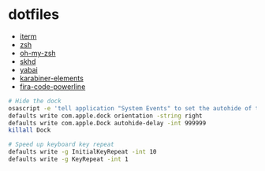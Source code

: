 # dotfiles

- [iterm](https://github.com/gnachman/iTerm2)
- [zsh](https://github.com/zsh-users/zsh)
- [oh-my-zsh](https://github.com/ohmyzsh/ohmyzsh)
- [skhd](https://github.com/koekeishiya/skhd)
- [yabai](https://github.com/koekeishiya/yabai)
- [karabiner-elements](https://github.com/pqrs-org/Karabiner-Elements)
- [fira-code-powerline](https://github.com/ryanoasis/nerd-fonts/tree/master/patched-fonts/FiraCode)

```bash
# Hide the dock
osascript -e 'tell application "System Events" to set the autohide of the dock preferences to true'
defaults write com.apple.dock orientation -string right
defaults write com.apple.Dock autohide-delay -int 999999
killall Dock

# Speed up keyboard key repeat
defaults write -g InitialKeyRepeat -int 10
defaults write -g KeyRepeat -int 1
```